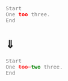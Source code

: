 <pre style="color: gray">
Start
One <b style="color: red">too </b>three.
End
</pre> 
# ⇓
<pre style="color: gray">
Start
One <s style="color: red">too </s><b style="color: green">two </b>three.
End
</pre>

